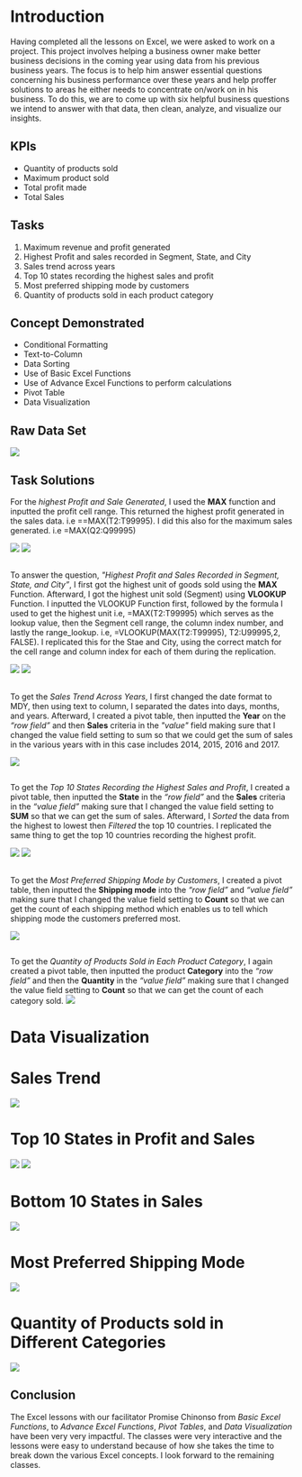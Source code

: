 # Introduction
Having completed all the lessons on Excel, we were asked to work on a project. This project involves helping a business owner make better business decisions in the coming year using data from his previous business years. The focus is to help him answer essential questions concerning his business performance over these years and help proffer solutions to areas he either needs to concentrate on/work on in his business. 
To do this, we are to come up with six helpful business questions we intend to answer with that data, then clean, analyze, and visualize our insights.

## KPIs
- Quantity of products sold
- Maximum product sold
- Total profit made
- Total Sales 

## Tasks
1. Maximum revenue and profit generated
2. Highest Profit and sales recorded in Segment, State, and City 
3. Sales trend across years
4. Top 10 states recording the highest sales and profit
5. Most preferred shipping mode by customers
6. Quantity of products sold in each product category

## Concept Demonstrated
- Conditional Formatting
- Text-to-Column
- Data Sorting
- Use of Basic Excel Functions
- Use of Advance Excel Functions to perform calculations
- Pivot Table
- Data Visualization

## Raw Data Set
![](US_Superstore_Raw_Data.png)

## Task Solutions
For the *highest Profit and Sale Generated*, I used the **MAX** function and inputted the profit cell range. This returned the highest profit generated in the sales data. i.e ==MAX(T2:T99995). I did this also for the maximum sales generated. i.e  =MAX(Q2:Q99995)

![](Highest_Profit_Geneted.png)
![](Highest_Sales_Recorded.png)
##
To answer the question, *"Highest Profit and Sales Recorded in Segment, State, and City”*, I first got the highest unit of goods sold using the **MAX** Function. Afterward, I got the highest unit sold (Segment) using **VLOOKUP** Function. I inputted the VLOOKUP Function first, followed by the formula I used to get the highest unit i.e, =MAX(T2:T99995) which serves as the lookup value, then the Segment cell range, the column index number, and lastly the range_lookup. i.e, =VLOOKUP(MAX(T2:T99995), T2:U99995,2, FALSE). I replicated this for the Stae and City, using the correct match for the cell range and column index for each of them during the replication. 

![](Highest_Profit_Segement.png)
![](Highest_Sales_Segment.png)
##
To get the *Sales Trend Across Years*, I first changed the date format to MDY, then using text to column, I separated the dates into days, months, and years. Afterward, I created a pivot table, then inputted the **Year** on the *“row field”* and then **Sales** criteria in the *"value"* field making sure that I changed the value field setting to sum so that we could get the sum of sales in the various years with in this case includes 2014, 2015, 2016 and 2017.

![](Sum_Sales_in_Different_Years.png)
##
To get the *Top 10 States Recording the Highest Sales and Profit*, I created a pivot table, then inputted the **State** in the *“row field”* and the **Sales** criteria in the *“value field”* making sure that I changed the value field setting to **SUM** so that we can get the sum of sales. Afterward, I *Sorted* the data from the highest to lowest then *Filtered* the top 10 countries. I replicated the same thing to get the top 10 countries recording the highest profit.

![](Top_10_Countries_with_the_Highest_Sales.png)
![](Top_10_States_with_Highest_Profit.png)
##
To get the *Most Preferred Shipping Mode by Customers*, I created a pivot table, then inputted the **Shipping mode** into the *“row field”* and *“value field”* making sure that I changed the value field setting to **Count** so that we can get the count of each shipping method which enables us to tell which shipping mode the customers preferred most.

![](Shipping_Mode.png)
##
To get the *Quantity of Products Sold in Each Product Category*, I again created a pivot table, then inputted the product **Category** into the *“row field”* and then the **Quantity** in the  *“value field”* making sure that I changed the value field setting to **Count** so that we can get the count of each category sold.
![](Quantity_of_Products_Sold_in_Each_Category.png)
##

# Data Visualization
##
# Sales Trend
![](Sales_Trend_Visualization.png)
##
# Top 10 States in Profit and Sales
![](Top_10_States_with_Highest_Profit_Visualization.png)
![](Top_10_States_with_Highest_Sales_Visualization.png)
##
# Bottom 10 States in Sales
![](States_with_lowest_Sales_Visualization.png)

##
# Most Preferred Shipping Mode
![](Preferred_Shipping_Mode_Visual.png)
##
# Quantity of Products sold in Different Categories
![](Quantity_of_Products_for_Each_Category.png)

## Conclusion
The Excel lessons with our facilitator Promise Chinonso from *Basic Excel Functions*, to *Advance Excel Functions*, *Pivot Tables*, and *Data Visualization* have been very very impactful. The classes were very interactive and the lessons were easy to understand because of how she takes the time to break down the various Excel concepts. I look forward to the remaining classes. 

